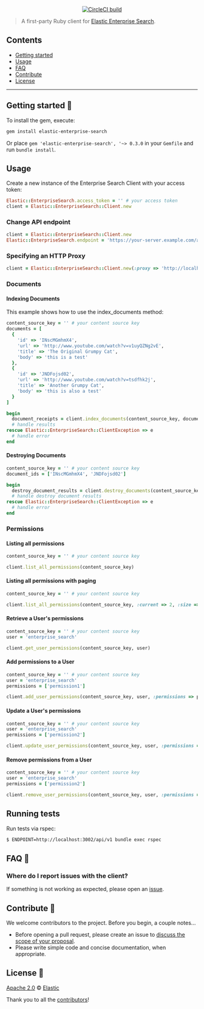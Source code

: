  <p align="center"><a href="https://circleci.com/gh/elastic/enterprise-search-ruby"><img src="https://circleci.com/gh/elastic/enterprise-search-ruby.svg?style=svg" alt="CircleCI build"></a></p>

> A first-party Ruby client for [Elastic Enterprise Search](https://www.elastic.co/solutions/enterprise-search).

## Contents

+ [Getting started](#getting-started-)
+ [Usage](#usage)
+ [FAQ](#faq-)
+ [Contribute](#contribute-)
+ [License](#license-)

***

## Getting started 🐣

To install the gem, execute:

```bash
gem install elastic-enterprise-search
```

Or place `gem 'elastic-enterprise-search', '~> 0.3.0` in your `Gemfile` and run `bundle install`.

## Usage

Create a new instance of the Enterprise Search Client with your access token:

```ruby
Elastic::EnterpriseSearch.access_token = '' # your access token
client = Elastic::EnterpriseSearch::Client.new
```

### Change API endpoint

```ruby
client = Elastic::EnterpriseSearch::Client.new
Elastic::EnterpriseSearch.endpoint = 'https://your-server.example.com/api/v1'
```

### Specifying an HTTP Proxy

```ruby
client = Elastic::EnterpriseSearch::Client.new(:proxy => 'http://localhost:8888')
```

### Documents

#### Indexing Documents

This example shows how to use the index_documents method:

```ruby
content_source_key = '' # your content source key
documents = [
  {
    'id' => 'INscMGmhmX4',
    'url' => 'http://www.youtube.com/watch?v=v1uyQZNg2vE',
    'title' => 'The Original Grumpy Cat',
    'body' => 'this is a test'
  },
  {
    'id' => 'JNDFojsd02',
    'url' => 'http://www.youtube.com/watch?v=tsdfhk2j',
    'title' => 'Another Grumpy Cat',
    'body' => 'this is also a test'
  }
]

begin
  document_receipts = client.index_documents(content_source_key, documents)
  # handle results
rescue Elastic::EnterpriseSearch::ClientException => e
  # handle error
end
```

#### Destroying Documents

```ruby
content_source_key = '' # your content source key
document_ids = ['INscMGmhmX4', 'JNDFojsd02']

begin
  destroy_document_results = client.destroy_documents(content_source_key, document_ids)
  # handle destroy document results
rescue Elastic::EnterpriseSearch::ClientException => e
  # handle error
end
```

### Permissions

#### Listing all permissions

```ruby
content_source_key = '' # your content source key

client.list_all_permissions(content_source_key)
```

#### Listing all permissions with paging

```ruby
content_source_key = '' # your content source key

client.list_all_permissions(content_source_key, :current => 2, :size => 20)
```

#### Retrieve a User's permissions

```ruby
content_source_key = '' # your content source key
user = 'enterprise_search'

client.get_user_permissions(content_source_key, user)
```

#### Add permissions to a User
```ruby
content_source_key = '' # your content source key
user = 'enterprise_search'
permissions = ['permission1']

client.add_user_permissions(content_source_key, user, :permissions => permissions)
```

#### Update a User's permissions
```ruby
content_source_key = '' # your content source key
user = 'enterprise_search'
permissions = ['permission2']

client.update_user_permissions(content_source_key, user, :permissions => permissions)
```

#### Remove permissions from a User
```ruby
content_source_key = '' # your content source key
user = 'enterprise_search'
permissions = ['permission2']

client.remove_user_permissions(content_source_key, user, :permissions => permissions)
```

## Running tests

Run tests via rspec:

```bash
$ ENDPOINT=http://localhost:3002/api/v1 bundle exec rspec
```

## FAQ 🔮

### Where do I report issues with the client?

If something is not working as expected, please open an [issue](https://github.com/elastic/enterprise-search-ruby/issues/new).

## Contribute 🚀

We welcome contributors to the project. Before you begin, a couple notes...

+ Before opening a pull request, please create an issue to [discuss the scope of your proposal](https://github.com/elastic/enterprise-search-ruby/issues).
+ Please write simple code and concise documentation, when appropriate.

## License 📗

[Apache 2.0](https://github.com/elastic/enterprise-search-ruby/blob/master/LICENSE.txt) © [Elastic](https://github.com/elastic)

Thank you to all the [contributors](https://github.com/elastic/enterprise-search-ruby/graphs/contributors)!
